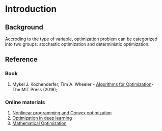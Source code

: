 # Introduction

## Background
Accroding to the type of variable, optimization problem can be categorized into two groups: stochastic optimization and deterministic optimization.


## Reference
### Book
1. Mykel J. Kochenderfer, Tim A. Wheeler - [Algorithms for Optimization](https://mitpress.mit.edu/books/algorithms-optimization)-The MIT Press (2019);

### Online materials
1. [Nonlinear programming and Convex optimization](http://web.mit.edu/dimitrib/www/Convex_Alg_Chapters.html)
2. [Optimization in deep learning](https://www.deeplearningbook.org/)
3. [Mathematical Optimization](https://web.stanford.edu/group/sisl/k12/optimization/#!index.md)
